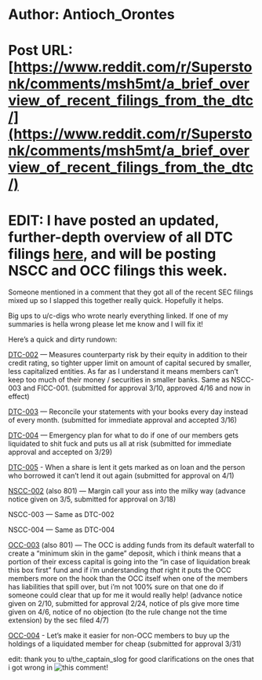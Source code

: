 # Author: Antioch_Orontes
# Post URL: [https://www.reddit.com/r/Superstonk/comments/msh5mt/a_brief_overview_of_recent_filings_from_the_dtc/](https://www.reddit.com/r/Superstonk/comments/msh5mt/a_brief_overview_of_recent_filings_from_the_dtc/)


# EDIT: I have posted an updated, further-depth overview of all DTC filings [here](https://www.reddit.com/r/DDintoGME/comments/mtw35e/filings_from_the_dtc_whos_who_and_whats_what/), and will be posting NSCC and OCC filings this week.

Someone mentioned in a comment that they got all of the recent SEC filings mixed up so I slapped this together really quick. Hopefully it helps.

Big ups to u/c-digs who wrote nearly everything linked. If one of my summaries is hella wrong please let me know and I will fix it! 

Here’s a quick and dirty rundown:

[DTC-002](https://www.reddit.com/r/DDintoGME/comments/mtw35e/filings_from_the_dtc_whos_who_and_whats_what/?utm_source=share&utm_medium=ios_app&utm_name=iossmf) — Measures counterparty risk by their equity in addition to their credit rating, so tighter upper limit on amount of capital secured by smaller, less capitalized entities. As far as I understand it means members can’t keep too much of their money / securities in smaller banks. Same as NSCC-003 and FICC-001. (submitted for approval 3/10, approved 4/16 and now in effect)

[DTC-003](https://www.reddit.com/r/GME/comments/m793h7/new_dtcc_rule_just_passed_in_effect_immediatly/?utm_source=share&amp;utm_medium=ios_app&amp;utm_name=iossmf) — Reconcile your statements with your books every day instead of every month. (submitted for immediate approval and accepted 3/16)

[DTC-004](https://www.reddit.com/r/GME/comments/mgs05i/analysis_of_srdtc2021004_dtcc_changing_the_game/?utm_source=share&amp;utm_medium=ios_app&amp;utm_name=iossmf) — Emergency plan for what to do if one of our members gets liquidated to shit fuck and puts us all at risk (submitted for immediate approval and accepted on 3/29)

[DTC-005](https://www.reddit.com/r/GME/comments/mibedc/the_moass_wont_happen_until_options_are_not/?utm_source=share&amp;utm_medium=ios_app&amp;utm_name=iossmf) - When a share is lent it gets marked as on loan and the person who borrowed it can’t lend it out again (submitted for approval on 4/1)

[NSCC-002](https://www.reddit.com/r/GME/comments/mc0zfn/too_ape_didnt_read_summary_of_srnscc2021801/?utm_source=share&amp;utm_medium=ios_app&amp;utm_name=iossmf) (also 801) — Margin call your ass into the milky way (advance notice given on 3/5, submitted for approval on 3/18)

NSCC-003 — Same as DTC-002

NSCC-004 — Same as DTC-004

[OCC-003](https://www.reddit.com/r/GME/comments/mgus2l/rc_announcement_going_to_send_stonk_to_da_moon/gswzxsa/?utm_source=share&amp;utm_medium=ios_app&amp;utm_name=iossmf&amp;context=3) (also 801) — The OCC is adding funds from its default waterfall to create a “minimum skin in the game” deposit, which i think means that a portion of their excess capital is going into the “in case of liquidation break this box first” fund and if i’m understanding *that* right it puts the OCC members more on the hook than the OCC itself when one of the members has liabilities that spill over, but i’m not 100% sure on that one do if someone could clear that up for me it would really help! (advance notice given on 2/10, submitted for approval 2/24, notice of pls give more time given on 4/6, notice of no objection (to the rule change not the time extension) by the sec filed 4/7)

[OCC-004](https://www.reddit.com/r/Superstonk/comments/mnpzu5/srocc2021004_why_this_proposed_rule_change_is/?utm_source=share&amp;utm_medium=ios_app&amp;utm_name=iossmf) - Let’s make it easier for non-OCC members to buy up the holdings of a liquidated member for cheap (submitted for approval 3/31)

edit: thank you to u/the_captain_slog for good clarifications on the ones that i got wrong in ![this comment](https://www.reddit.com/r/Superstonk/comments/msh5mt/a_brief_overview_of_recent_filings_from_the_dtc/gut0keu/?utm_source=share&amp;utm_medium=ios_app&amp;utm_name=iossmf&amp;context=3)!